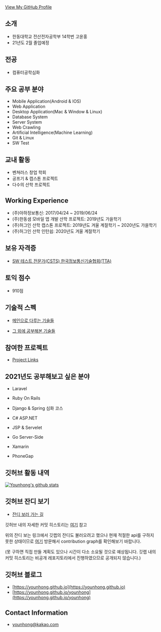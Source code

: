 <!--
**Younhong/Younhong** is a ✨ _special_ ✨ repository because its `README.md` (this file) appears on your GitHub profile.
-->

[View My GitHub Profile](https://github.com/Younhong)

## 소개
* 한동대학교 전산전자공학부 14학번 고윤홍
* 21년도 2월 졸업예정

## 전공
* 컴퓨터공학심화

## 주요 공부 분야
* Mobile Application(Android & IOS)
* Web Application
* Desktop Application(Mac & Window & Linux) 
* Database System
* Server System
* Web Crawling
* Artificial Intelligence(Machine Learning)
* Git & Linux
* SW Test

## 교내 활동
* 벤쳐러스 창업 학회
* 공프기 & 캡스톤 프로젝트
* 다수의 산학 프로젝트

## Working Experience
* (주)아하정보통신: 2017/04/24 ~ 2019/06/24
* (주)한동샘 모바일 앱 개발 산학 프로젝트: 2019년도 가을학기
* (주)허그인 산학 캡스톤 프로젝트: 2019년도 겨울 계절학기 ~ 2020년도 가을학기
* (주)허그인 산학 인턴쉽: 2020년도 겨울 계절학기

## 보유 자격증
* [SW 테스트 전문가(CSTS) 한국정보통신기술협회(TTA)](https://github.com/Younhong/younhong/blob/master/TTA%E1%84%8B%E1%85%A1%E1%84%8F%E1%85%A1%E1%84%83%E1%85%A6%E1%84%86%E1%85%B5%20%E1%84%8C%E1%85%A1%E1%84%80%E1%85%A7%E1%86%A8%E1%84%8E%E1%85%B1%E1%84%83%E1%85%B3%E1%86%A8%E1%84%92%E1%85%AA%E1%86%A8%E1%84%8B%E1%85%B5%E1%86%AB%E1%84%89%E1%85%A5.pdf)

## 토익 점수
* 910점

## 기술적 스펙
* [메인으로 다루는 기술들](https://younhong.github.io/younhong/tech-spec.html)

* [그 외에 공부해본 기술들](https://younhong.github.io/younhong/tech-spec2.html)

## 참여한 프로젝트
* [Project Links](https://younhong.github.io/younhong/projects)

## 2021년도 공부해보고 싶은 분야
* Laravel
* Ruby On Rails
* Django & Spring 심화 코스
* C# ASP.NET
* JSP & Servelet
* Go Server-Side

* Xamarin
* PhoneGap

## 깃허브 활동 내역
[![Younhong's github stats](https://github-readme-stats.vercel.app/api?username=younhong&show_icons=true&theme=tokyonight)](https://github.com/anuraghazra/github-readme-stats)

## 깃허브 잔디 보기
* [잔디 보러 가는 길](https://younhong.github.io/younhong/contribution.html)

깃허브 내의 자세한 커밋 히스토리는 [여기](https://github.com/younhong) 참고

위의 잔디 보는 링크에서 깃랩의 잔디도 불러오려고 했으나 현재 적절한 api를 구하지 못한 상태이므로 [여기](https://gitlab.com/younhong) 방문해서 contribution graph를 확인해보기 바랍니다.

(못 구하면 직접 만들 계획도 있으나 시간이 다소 소요될 것으로 예상됩니다. 깃랩 내의 커밋 히스토리는 비공개 레포지토리에서 진행하였으므로 공개되지 않습니다.)

## 깃허브 블로그
* [https://younhong.github.io](https://younhong.github.io)
* [https://younhong.github.io/younhong](https://younhong.github.io/younhong)

## Contact Information
* <a href="mailto: younhong@kakao.com">younhong@kakao.com</a>
